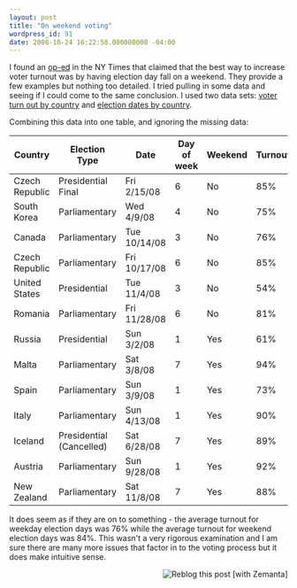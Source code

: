 ```yaml
---
layout: post
title: "On weekend voting"
wordpress_id: 91
date: 2008-10-24 16:22:58.000000000 -04:00
---
```

<p>I found an <a href="http://www.nytimes.com/2008/10/24/opinion/24ornstein.html?ref=opinion">op-ed</a> in the NY Times that claimed that the best way to increase voter turnout was by having election day fall on a weekend. They provide a few examples but nothing too detailed. I tried pulling in some data and seeing if I could come to the same conclusion. I used two data sets: <a href="http://en.wikipedia.org/wiki/Voter_turnout ">voter turn out by country</a> and <a href="http://www.electionguide.org/calendar.php ">election dates by country</a>.</p>

<p>Combining this data into one table, and ignoring the missing data:</p>

<table class="table">
<thead>
<tr>
<th>Country</th>
<th>Election Type</th>
<th>Date</th>
<th>Day of week</th>
<th>Weekend</th>
<th>Turnout</th>
</tr>
</thead>
<tbody>
<tr>
<td>Czech Republic</td>
<td>Presidential Final</td>
<td>Fri 2/15/08</td>
<td>6</td>
<td>No</td>
<td>85%</td>
</tr>
<tr>
<td>South Korea</td>
<td>Parliamentary<span> </span></td>
<td>Wed 4/9/08</td>
<td>4</td>
<td>No</td>
<td>75%</td>
</tr>
<tr>
<td>Canada</td>
<td>Parliamentary<span> </span></td>
<td>Tue 10/14/08</td>
<td>3</td>
<td>No</td>
<td>76%</td>
</tr>
<tr>
<td>Czech Republic</td>
<td>Parliamentary<span> </span></td>
<td>Fri 10/17/08</td>
<td>6</td>
<td>No</td>
<td>85%</td>
</tr>
<tr>
<td>United States</td>
<td>Presidential<span> </span></td>
<td>Tue 11/4/08</td>
<td>3</td>
<td>No</td>
<td>54%</td>
</tr>
<tr>
<td>Romania</td>
<td>Parliamentary<span> </span></td>
<td>Fri 11/28/08</td>
<td>6</td>
<td>No</td>
<td>81%</td>
</tr>
<tr>
<td>Russia</td>
<td>Presidential<span> </span></td>
<td>Sun 3/2/08</td>
<td>1</td>
<td>Yes</td>
<td>61%</td>
</tr>
<tr>
<td>Malta</td>
<td>Parliamentary<span> </span></td>
<td>Sat 3/8/08</td>
<td>7</td>
<td>Yes</td>
<td>94%</td>
</tr>
<tr>
<td>Spain</td>
<td>Parliamentary<span> </span></td>
<td>Sun 3/9/08</td>
<td>1</td>
<td>Yes</td>
<td>73%</td>
</tr>
<tr>
<td>Italy</td>
<td>Parliamentary<span> </span></td>
<td>Sun 4/13/08</td>
<td>1</td>
<td>Yes</td>
<td>90%</td>
</tr>
<tr>
<td>Iceland</td>
<td>Presidential (Cancelled)<span> </span></td>
<td>Sat 6/28/08</td>
<td>7</td>
<td>Yes</td>
<td>89%</td>
</tr>
<tr>
<td>Austria</td>
<td>Parliamentary<span> </span></td>
<td>Sun 9/28/08</td>
<td>1</td>
<td>Yes</td>
<td>92%</td>
</tr>
<tr>
<td>New Zealand</td>
<td>Parliamentary<span> </span></td>
<td>Sat 11/8/08</td>
<td>7</td>
<td>Yes</td>
<td>88%</td>
</tr>
</tbody></table>

<p>It does seem as if they are on to something - the average turnout for weekday election days was 76% while the average turnout for weekend election days was 84%. This wasn't a very rigorous examination and I am sure there are many more issues that factor in to the voting process but it does make intuitive sense.</p>
<div class="zemanta-pixie" style="margin-top: 10px; height: 15px;"><a class="zemanta-pixie-a" title="Zemified by Zemanta" href="http://reblog.zemanta.com/zemified/7424159e-d737-4013-ab34-f0ed3fd5720c/"><img class="zemanta-pixie-img" style="border: medium none; float: right;" src="http://img.zemanta.com/reblog_e.png?x-id=7424159e-d737-4013-ab34-f0ed3fd5720c" alt="Reblog this post [with Zemanta]" /></a></div>